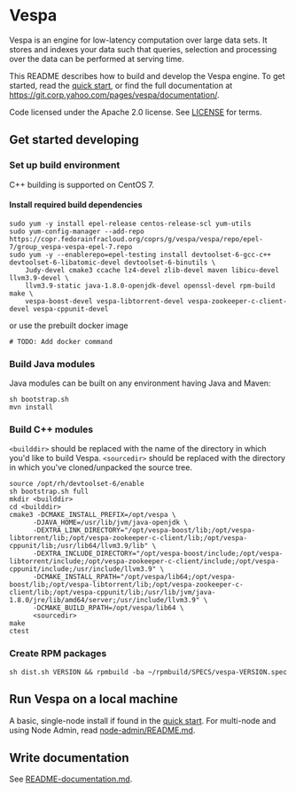 # Vespa
Vespa is an engine for low-latency computation over large data sets.
It stores and indexes your data such that queries, selection and processing over the
data can be performed at serving time.

This README describes how to build and develop the Vespa engine. To get started, read the
[quick start](https://git.corp.yahoo.com/pages/vespa/documentation/documentation/vespa-quick-start.html), or find the full
documentation at https://git.corp.yahoo.com/pages/vespa/documentation/.

Code licensed under the Apache 2.0 license. See [LICENSE](LICENSE) for terms.

## Get started developing

### Set up build environment
C++ building is supported on CentOS 7.

#### Install required build dependencies
    sudo yum -y install epel-release centos-release-scl yum-utils
    sudo yum-config-manager --add-repo https://copr.fedorainfracloud.org/coprs/g/vespa/vespa/repo/epel-7/group_vespa-vespa-epel-7.repo
    sudo yum -y --enablerepo=epel-testing install devtoolset-6-gcc-c++ devtoolset-6-libatomic-devel devtoolset-6-binutils \
        Judy-devel cmake3 ccache lz4-devel zlib-devel maven libicu-devel llvm3.9-devel \
        llvm3.9-static java-1.8.0-openjdk-devel openssl-devel rpm-build make \
        vespa-boost-devel vespa-libtorrent-devel vespa-zookeeper-c-client-devel vespa-cppunit-devel
or use the prebuilt docker image

    # TODO: Add docker command

### Build Java modules
Java modules can be built on any environment having Java and Maven:

    sh bootstrap.sh
    mvn install

### Build C++ modules
`<builddir>` should be replaced with the name of the directory in which you'd like to build Vespa. `<sourcedir>` should be replaced with the directory in which you've cloned/unpacked the source tree.

    source /opt/rh/devtoolset-6/enable
    sh bootstrap.sh full
    mkdir <builddir>
    cd <builddir>
    cmake3 -DCMAKE_INSTALL_PREFIX=/opt/vespa \
          -DJAVA_HOME=/usr/lib/jvm/java-openjdk \
          -DEXTRA_LINK_DIRECTORY="/opt/vespa-boost/lib;/opt/vespa-libtorrent/lib;/opt/vespa-zookeeper-c-client/lib;/opt/vespa-cppunit/lib;/usr/lib64/llvm3.9/lib" \
          -DEXTRA_INCLUDE_DIRECTORY="/opt/vespa-boost/include;/opt/vespa-libtorrent/include;/opt/vespa-zookeeper-c-client/include;/opt/vespa-cppunit/include;/usr/include/llvm3.9" \
          -DCMAKE_INSTALL_RPATH="/opt/vespa/lib64;/opt/vespa-boost/lib;/opt/vespa-libtorrent/lib;/opt/vespa-zookeeper-c-client/lib;/opt/vespa-cppunit/lib;/usr/lib/jvm/java-1.8.0/jre/lib/amd64/server;/usr/include/llvm3.9" \
          -DCMAKE_BUILD_RPATH=/opt/vespa/lib64 \
          <sourcedir>
    make
    ctest

### Create RPM packages
    sh dist.sh VERSION && rpmbuild -ba ~/rpmbuild/SPECS/vespa-VERSION.spec


## Run Vespa on a local machine
A basic, single-node install if found in the 
[quick start](https://git.corp.yahoo.com/pages/vespa/documentation/documentation/vespa-quick-start.html).
For multi-node and using Node Admin, read [node-admin/README.md](node-admin/README.md).

## Write documentation
See [README-documentation.md](README-documentation.md).
